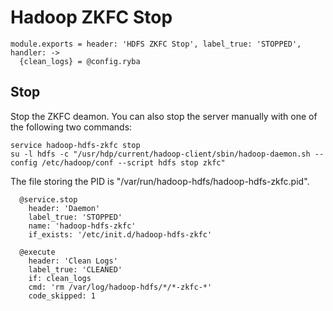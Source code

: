 
# Hadoop ZKFC Stop

    module.exports = header: 'HDFS ZKFC Stop', label_true: 'STOPPED', handler: ->
      {clean_logs} = @config.ryba

## Stop

Stop the ZKFC deamon. You can also stop the server manually with one of
the following two commands:

```
service hadoop-hdfs-zkfc stop
su -l hdfs -c "/usr/hdp/current/hadoop-client/sbin/hadoop-daemon.sh --config /etc/hadoop/conf --script hdfs stop zkfc"
```

The file storing the PID is "/var/run/hadoop-hdfs/hadoop-hdfs-zkfc.pid".

      @service.stop
        header: 'Daemon'
        label_true: 'STOPPED'
        name: 'hadoop-hdfs-zkfc'
        if_exists: '/etc/init.d/hadoop-hdfs-zkfc'

      @execute
        header: 'Clean Logs'
        label_true: 'CLEANED'
        if: clean_logs
        cmd: 'rm /var/log/hadoop-hdfs/*/*-zkfc-*'
        code_skipped: 1
